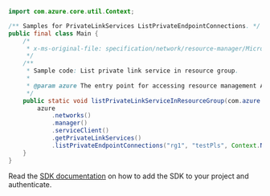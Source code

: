 ```java
import com.azure.core.util.Context;

/** Samples for PrivateLinkServices ListPrivateEndpointConnections. */
public final class Main {
    /*
     * x-ms-original-file: specification/network/resource-manager/Microsoft.Network/stable/2021-05-01/examples/PrivateLinkServiceListPrivateEndpointConnection.json
     */
    /**
     * Sample code: List private link service in resource group.
     *
     * @param azure The entry point for accessing resource management APIs in Azure.
     */
    public static void listPrivateLinkServiceInResourceGroup(com.azure.resourcemanager.AzureResourceManager azure) {
        azure
            .networks()
            .manager()
            .serviceClient()
            .getPrivateLinkServices()
            .listPrivateEndpointConnections("rg1", "testPls", Context.NONE);
    }
}
```

Read the [SDK documentation](https://github.com/Azure/azure-sdk-for-java/blob/azure-resourcemanager_2.15.0/sdk/resourcemanager/azure-resourcemanager/README.md) on how to add the SDK to your project and authenticate.
